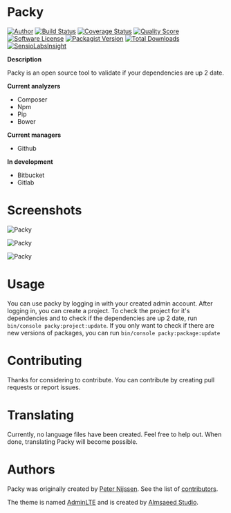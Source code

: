 Packy
====

[![Author](http://img.shields.io/badge/author-@ptnijssen-blue.svg?style=flat-square)](https://twitter.com/ptnijssen)
[![Build Status](https://img.shields.io/travis/peternijssen/packy/master.svg?style=flat-square)](https://travis-ci.org/peternijssen/packy)
[![Coverage Status](https://img.shields.io/scrutinizer/coverage/g/peternijssen/packy.svg?style=flat-square)](https://scrutinizer-ci.com/g/peternijssen/packy/code-structure)
[![Quality Score](https://img.shields.io/scrutinizer/g/peternijssen/packy.svg?style=flat-square)](https://scrutinizer-ci.com/g/peternijssen/packy)
[![Software License](https://img.shields.io/badge/license-MIT-brightgreen.svg?style=flat-square)](LICENSE)
[![Packagist Version](https://img.shields.io/packagist/v/peternijssen/packy.svg?style=flat-square)](https://packagist.org/packages/peternijssen/packy)
[![Total Downloads](https://img.shields.io/packagist/dt/peternijssen/packy.svg?style=flat-square)](https://packagist.org/packages/peternijssen/packy)
[![SensioLabsInsight](https://insight.sensiolabs.com/projects/d43bceaf-afaa-48fd-99ce-52cb437e5d73/mini.png)](https://insight.sensiolabs.com/projects/d43bceaf-afaa-48fd-99ce-52cb437e5d73)

**Description**

Packy is an open source tool to validate if your dependencies are up 2 date.

**Current analyzers**
- Composer
- Npm
- Pip
- Bower

**Current managers**
- Github

**In development**
- Bitbucket
- Gitlab

Screenshots
=====

![Packy](http://i60.tinypic.com/2mgtxdj.png)

![Packy](http://i61.tinypic.com/x4q4ao.png)

![Packy](http://i61.tinypic.com/2zqv695.png)


Usage
=====

You can use packy by logging in with your created admin account. After logging in, you can create a project. To check the project for it's dependencies and to check if the dependencies are up 2 date, run `bin/console packy:project:update`.
If you only want to check if there are new versions of packages, you can run `bin/console packy:package:update`


Contributing
=====

Thanks for considering to contribute. You can contribute by creating pull requests or report issues.

Translating
=====

Currently, no language files have been created. Feel free to help out. When done, translating Packy will become possible.

Authors
=====

Packy was originally created by [Peter Nijssen](https://www.peternijssen.nl).
See the list of [contributors](https://github.com/peternijssen/packy/graphs/contributors).

The theme is named [AdminLTE](https://github.com/almasaeed2010/AdminLTE) and is created by [Almsaeed Studio](http://www.almsaeedstudio.com/).
